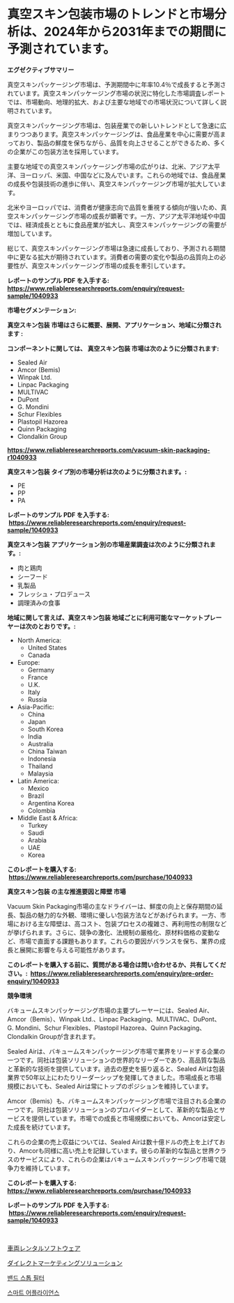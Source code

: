 <p><h1>真空スキン包装市場のトレンドと市場分析は、2024年から2031年までの期間に予測されています。</h1></p><p><strong>エグゼクティブサマリー</strong></p>
<p><p>真空スキンパッケージング市場は、予測期間中に年率10.4％で成長すると予測されています。真空スキンパッケージング市場の状況に特化した市場調査レポートでは、市場動向、地理的拡大、および主要な地域での市場状況について詳しく説明されています。</p><p>真空スキンパッケージング市場は、包装産業での新しいトレンドとして急速に広まりつつあります。真空スキンパッケージングは、食品産業を中心に需要が高まっており、製品の鮮度を保ちながら、品質を向上させることができるため、多くの企業がこの包装方法を採用しています。</p><p>主要な地域での真空スキンパッケージング市場の広がりは、北米、アジア太平洋、ヨーロッパ、米国、中国などに及んでいます。これらの地域では、食品産業の成長や包装技術の進歩に伴い、真空スキンパッケージング市場が拡大しています。</p><p>北米やヨーロッパでは、消費者が健康志向で品質を重視する傾向が強いため、真空スキンパッケージング市場の成長が顕著です。一方、アジア太平洋地域や中国では、経済成長とともに食品産業が拡大し、真空スキンパッケージングの需要が増加しています。</p><p>総じて、真空スキンパッケージング市場は急速に成長しており、予測される期間中に更なる拡大が期待されています。消費者の需要の変化や製品の品質向上の必要性が、真空スキンパッケージング市場の成長を牽引しています。</p></p>
<p><strong>レポートのサンプル PDF を入手する: <a href="https://www.reliableresearchreports.com/enquiry/request-sample/1040933">https://www.reliableresearchreports.com/enquiry/request-sample/1040933</a></strong></p>
<p><strong>市場セグメンテーション:</strong></p>
<p><strong> 真空スキン包装 市場はさらに概要、展開、アプリケーション、地域に分類されます :</strong></p>
<p><strong>コンポーネントに関しては、 真空スキン包装 市場は次のように分類されます: &nbsp;</strong></p>
<p><ul><li>Sealed Air</li><li>Amcor (Bemis)</li><li>Winpak Ltd.</li><li>Linpac Packaging</li><li>MULTIVAC</li><li>DuPont</li><li>G. Mondini</li><li>Schur Flexibles</li><li>Plastopil Hazorea</li><li>Quinn Packaging</li><li>Clondalkin Group</li></ul></p>
<p><strong><a href="https://www.reliableresearchreports.com/vacuum-skin-packaging-r1040933">https://www.reliableresearchreports.com/vacuum-skin-packaging-r1040933</a></strong></p>
<p><strong> 真空スキン包装 タイプ別の市場分析は次のように分類されます。:</strong></p>
<p><ul><li>PE</li><li>PP</li><li>PA</li></ul></p>
<p><strong>レポートのサンプル PDF を入手する: &nbsp;<a href="https://www.reliableresearchreports.com/enquiry/request-sample/1040933">https://www.reliableresearchreports.com/enquiry/request-sample/1040933</a></strong></p>
<p><strong> 真空スキン包装 アプリケーション別の市場産業調査は次のように分類されます。:</strong></p>
<p><ul><li>肉と鶏肉</li><li>シーフード</li><li>乳製品</li><li>フレッシュ・プロデュース</li><li>調理済みの食事</li></ul></p>
<p><strong>地域に関して言えば、真空スキン包装 地域ごとに利用可能なマーケットプレーヤーは次のとおりです。:</strong></p>
<p><ul>
    <li>
        North America:
        <ul>
            <li>United States</li>
            <li>Canada</li>
        </ul>
    </li>
    <li>
        Europe:
        <ul>
            <li>Germany</li>
            <li>France</li>
            <li>U.K.</li>
            <li>Italy</li>
            <li>Russia</li>
        </ul>
    </li>
    <li>
        Asia-Pacific:
        <ul>
            <li>China</li>
            <li>Japan</li>
            <li>South Korea</li>
            <li>India</li>
            <li>Australia</li>
            <li>China Taiwan</li>
            <li>Indonesia</li>
            <li>Thailand</li>
            <li>Malaysia</li>
        </ul>
    </li>
    <li>
        Latin America:
        <ul>
            <li>Mexico</li>
            <li>Brazil</li>
            <li>Argentina Korea</li>
            <li>Colombia</li>
        </ul>
    </li>
    <li>
        Middle East & Africa:
        <ul>
            <li>Turkey</li>
            <li>Saudi</li>
            <li>Arabia</li>
            <li>UAE</li>
            <li>Korea</li>
        </ul>
    </li>
    </ul></p>
<p><strong>このレポートを購入する: &nbsp;<a href="https://www.reliableresearchreports.com/purchase/1040933">https://www.reliableresearchreports.com/purchase/1040933</a></strong></p>
<p><strong>真空スキン包装 の主な推進要因と障壁 市場</strong></p>
<p><p>Vacuum Skin Packaging市場の主なドライバーは、鮮度の向上と保存期間の延長、製品の魅力的な外観、環境に優しい包装方法などがあげられます。一方、市場における主な障壁は、高コスト、包装プロセスの複雑さ、再利用性の制限などが挙げられます。さらに、競争の激化、法規制の厳格化、原材料価格の変動など、市場で直面する課題もあります。これらの要因がバランスを保ち、業界の成長と展開に影響を与える可能性があります。</p></p>
<p><strong>このレポートを購入する前に、質問がある場合は問い合わせるか、共有してください。:&nbsp; <a href="https://www.reliableresearchreports.com/enquiry/pre-order-enquiry/1040933">https://www.reliableresearchreports.com/enquiry/pre-order-enquiry/1040933</a></strong></p>
<p><strong>競争環境</strong></p>
<p><p>バキュームスキンパッケージング市場の主要プレーヤーには、Sealed Air、Amcor（Bemis）、Winpak Ltd.、Linpac Packaging、MULTIVAC、DuPont、G. Mondini、Schur Flexibles、Plastopil Hazorea、Quinn Packaging、Clondalkin Groupが含まれます。</p><p>Sealed Airは、バキュームスキンパッケージング市場で業界をリードする企業の一つです。同社は包装ソリューションの世界的なリーダーであり、高品質な製品と革新的な技術を提供しています。過去の歴史を振り返ると、Sealed Airは包装業界で50年以上にわたりリーダーシップを発揮してきました。市場成長と市場規模においても、Sealed Airは常にトップのポジションを維持しています。</p><p>Amcor（Bemis）も、バキュームスキンパッケージング市場で注目される企業の一つです。同社は包装ソリューションのプロバイダーとして、革新的な製品とサービスを提供しています。市場での成長と市場規模においても、Amcorは安定した成長を続けています。</p><p>これらの企業の売上収益については、Sealed Airは数十億ドルの売上を上げており、Amcorも同様に高い売上を記録しています。彼らの革新的な製品と世界クラスのサービスにより、これらの企業はバキュームスキンパッケージング市場で競争力を維持しています。</p></p>
<p><strong>このレポートを購入する: &nbsp; <a href="https://www.reliableresearchreports.com/purchase/1040933">https://www.reliableresearchreports.com/purchase/1040933</a></strong></p>
<p><strong>レポートのサンプル PDF を入手する: &nbsp;<a href="https://www.reliableresearchreports.com/enquiry/request-sample/1040933">https://www.reliableresearchreports.com/enquiry/request-sample/1040933</a></strong><strong></strong></p>
<p>&nbsp;</p>
<p><p><a href="https://medium.com/@cierrahayes94/%E8%BB%8A%E4%B8%A1%E3%83%AC%E3%83%B3%E3%82%BF%E3%83%AB%E3%82%BD%E3%83%95%E3%83%88%E3%82%A6%E3%82%A7%E3%82%A2%E5%B8%82%E5%A0%B4%E3%83%AC%E3%83%9D%E3%83%BC%E3%83%88%E3%81%AF-%E3%81%93%E3%81%AE%E5%B8%82%E5%A0%B4%E3%81%AE%E6%9C%80%E6%96%B0%E3%83%88%E3%83%AC%E3%83%B3%E3%83%89%E3%82%84%E6%88%90%E9%95%B7%E6%A9%9F%E4%BC%9A%E3%82%92%E6%98%8E%E3%82%89%E3%81%8B%E3%81%AB%E3%81%97%E3%81%BE%E3%81%99-bc312dd7db0b">車両レンタルソフトウェア</a></p><p><a href="https://medium.com/@aaronanfotrrd897367/%E7%9B%B4%E6%8E%A5%E3%83%9E%E3%83%BC%E3%82%B1%E3%83%86%E3%82%A3%E3%83%B3%E3%82%B0%E3%82%BD%E3%83%AA%E3%83%A5%E3%83%BC%E3%82%B7%E3%83%A7%E3%83%B3%E5%B8%82%E5%A0%B4%E8%AA%BF%E6%9F%BB%E3%83%AC%E3%83%9D%E3%83%BC%E3%83%88-%E3%81%9D%E3%81%AE%E6%AD%B4%E5%8F%B2%E3%81%A82031%E5%B9%B4%E3%81%BE%E3%81%A7%E3%81%AE%E4%BA%88%E6%B8%AC-29adabdf6614">ダイレクトマーケティングソリューション</a></p><p><a href="https://medium.com/@kirby6567566/%EB%B0%B4%EB%93%9C-%EC%8A%A4%ED%86%B1-%ED%95%84%ED%84%B0-%EC%8B%9C%EC%9E%A5-%ED%86%B5%EC%B0%B0-%EC%8B%9C%EC%9E%A5-%EB%8F%99%ED%96%A5-%EC%84%B1%EC%9E%A5-2024%EB%85%84%EB%B6%80%ED%84%B0-2031%EB%85%84%EA%B9%8C%EC%A7%80-%EC%98%88%EC%83%81%EB%90%9C-%EC%A0%84%EB%A7%9D-4981f0e06ec6">밴드 스톱 필터</a></p><p><a href="https://medium.com/@mekhirenner_87471/%EC%8A%A4%EB%A7%88%ED%8A%B8-%EA%B0%80%EC%A0%84%EC%A0%9C%ED%92%88-%EC%8B%9C%EC%9E%A5%EC%9D%80-%EC%8B%9C%EC%9E%A5-%EC%A0%90%EC%9C%A0%EC%9C%A8-%EA%B7%9C%EB%AA%A8-%EB%B0%8F-2031%EB%85%84%EA%B9%8C%EC%A7%80-%EC%98%88%EC%83%81%EB%90%9C-%EC%98%88%EC%B8%A1%EC%97%90-%EC%B4%88%EC%A0%90%EC%9D%84-%EB%A7%9E%EC%B6%94%EA%B3%A0-%EC%9E%88%EC%8A%B5%EB%8B%88%EB%8B%A4-931455cf4548">스마트 어플라이언스</a></p></p>